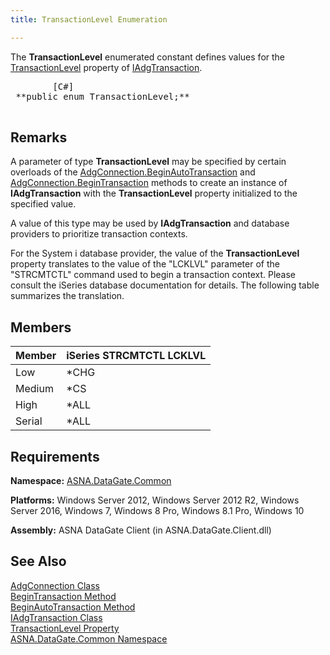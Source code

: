 ```yaml
---
title: TransactionLevel Enumeration

---
```


The **TransactionLevel** enumerated constant defines values for the [ TransactionLevel](iadg-transaction-class-transaction-level-property.html) property of [IAdgTransaction](iadg-transaction-class.html).
<pre class="prettyprint">
        <span class="lang">[C#]</span>
 **public enum TransactionLevel;** 
      </pre>


## Remarks

A parameter of type **TransactionLevel** may be specified by certain overloads of the [ AdgConnection.BeginAutoTransaction](adg-connection-class-begin-auto-transaction-method-main.html) and [ AdgConnection.BeginTransaction](adg-connection-class-begin-transaction-method-main.html) methods to create an instance of **IAdgTransaction** with the **TransactionLevel** property initialized to the specified value. 

A value of this type may be used by **IAdgTransaction** and database providers to prioritize transaction contexts.

For the System i database provider, the value of the **TransactionLevel** property translates to the value of the "LCKLVL" parameter of the "STRCMTCTL" command used to begin a transaction context. Please consult the iSeries database documentation for details. The following table summarizes the translation. 
## Members



| Member | iSeries STRCMTCTL LCKLVL |
| ---- | ---- |
| Low | *CHG |
| Medium | *CS |
| High | *ALL |
| Serial | *ALL |



## Requirements

**Namespace:** [ASNA.DataGate.Common](datagate-common-namespace.html) 

**Platforms:** Windows Server 2012, Windows Server 2012 R2, Windows Server 2016, Windows 7, Windows 8 Pro, Windows 8.1 Pro, Windows 10

**Assembly:** ASNA DataGate Client (in ASNA.DataGate.Client.dll)
## See Also


[AdgConnection Class](adg-connection-class.html)
      <br />
      [BeginTransaction 
					Method](adg-connection-class-begin-transaction-method-main.html)
      <br />
      [BeginAutoTransaction 
					Method](adg-connection-class-begin-auto-transaction-method-main.html)
      <br />
[IAdgTransaction Class](iadg-transaction-class.html)
      <br />
      [TransactionLevel 
					Property](iadg-transaction-class-transaction-level-property.html)
      <br />
[ASNA.DataGate.Common Namespace](datagate-common-namespace.html)

